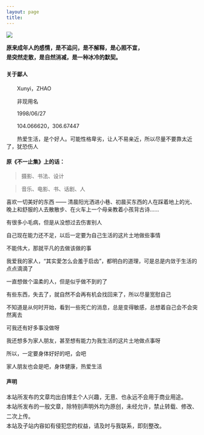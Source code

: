 ```yaml
---
layout: page
title: 
---
```


<div style="font-size: 0.9rem; font-weight:300; line-height: 1.6rem;">

<img src="https://s2.ax1x.com/2019/12/15/Qf4SDf.md.png#vwid=680&vhei=383">

<p class="message" style="font-size: 0.9rem; font-weight: 700">
原来成年人的感情，是不追问，是不解释，是心照不宣，<br>
是突然走散，是自然消减，是一种冰冷的默契。
</p>


</div>

<h4 class="subtitle">
关于鄙人
</h4>

&emsp;&emsp;Xunyi，ZHAO

&emsp;&emsp;非现用名

&emsp;&emsp;1998/​06/27

&emsp;&emsp;104.066620，306.67447

&emsp;&emsp;热爱生活，是个好人。可能性格卑劣，让人不易亲近，所以尽量不要靠太近了，犹恐伤人

#### 原《不一止集》上的话：

>摄影、书法、设计

>音乐、电影、书、话剧、人

喜欢一切美好的东西 —— 清晨阳光洒进小巷、初晨买东西的人在踩着地上的光、晚上和舒服的人去散散步、在火车上一个母亲教着小孩背古诗......

有很多小毛病，但是从没想过去伤害别人

自己现在能力还不足，以后一定要为自己生活的这片土地做些事情

不能伟大，那就平凡的去做该做的事

我爱我的家人，“其实愛怎么会羞于启齿”，都明白的道理，可是总是内敛于生活的点点滴滴了

一直想做个温柔的人，但是似乎做不到的了

有些东西，失去了，就自然不会再有机会找回来了，所以尽量宽慰自己

不知道是从何时开始，看到一些死亡的消息，总是变得敏感，总想着自己会不会突然离去

可我还有好多事没做呀

我还想多为家人朋友，甚至想有能力为我生活的这片土地做点事呀

所以，一定要身体好好的吧，会吧

家人朋友也会是吧，身体健康，热爱生活

#### 声明

<div style="font-size: 0.9rem; font-weight:300; line-height: 1.6rem;">
本站所发布的文章均出自博主个人兴趣，无意、也永远不会用于商业用途。<br>
本站所发布的一般文章，除特别声明外均为原创，未经允许，禁止转载、修改、二次上传。<br>
本站及子站内容如有侵犯您的权益，请及时与我联系，即刻整改。
</div>
